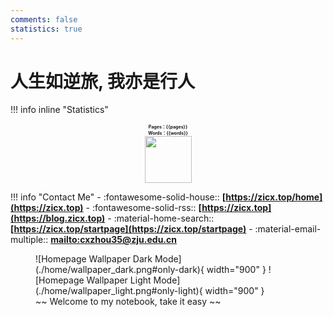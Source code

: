 ```yaml
---
comments: false
statistics: true
---
```


# 人生如逆旅, 我亦是行人

!!! info inline "Statistics"
    <div style="font-size:7px;font-weight:bold"><center>Pages：{{pages}} </center></div>
    <div style="font-size:7px;font-weight:bold"><center>Words：{{words}} </center></div>
    <center><img src="https://media.giphy.com/media/mGcNjsfWAjY5AEZNw6/giphy.gif" width="75"></center>

!!! info "Contact Me"
    - :fontawesome-solid-house:: **[https://zicx.top/home](https://zicx.top)**
    - :fontawesome-solid-rss:: **[https://zicx.top](https://blog.zicx.top)**
    - :material-home-search:: **[https://zicx.top/startpage](https://zicx.top/startpage)**
    - :material-email-multiple:: **[mailto:cxzhou35@zju.edu.cn](mailto:cxzhou35@zju.edu.)**

<figure markdown="span">
  ![Homepage Wallpaper Dark Mode](./home/wallpaper_dark.png#only-dark){ width="900" }
  ![Homepage Wallpaper Light Mode](./home/wallpaper_light.png#only-light){ width="900" }
  <figcaption>~~ Welcome to my notebook, take it easy ~~</figcaption>
</figure>
